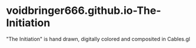 # voidbringer666.github.io-The-Initiation
"The Initiation" is hand drawn, digitally colored and composited in Cables.gl
